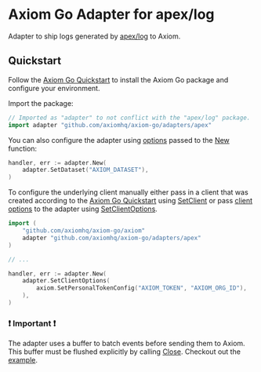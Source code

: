 # Axiom Go Adapter for apex/log

Adapter to ship logs generated by [apex/log](https://github.com/apex/log) to
Axiom.

## Quickstart

Follow the [Axiom Go Quickstart](https://github.com/axiomhq/axiom-go#quickstart)
to install the Axiom Go package and configure your environment.

Import the package:

```go
// Imported as "adapter" to not conflict with the "apex/log" package.
import adapter "github.com/axiomhq/axiom-go/adapters/apex"
```

You can also configure the adapter using [options](https://pkg.go.dev/github.com/axiomhq/axiom-go/adapters/apex#Option)
passed to the [New](https://pkg.go.dev/github.com/axiomhq/axiom-go/adapters/apex#New)
function:

```go
handler, err := adapter.New(
    adapter.SetDataset("AXIOM_DATASET"),
)
```

To configure the underlying client manually either pass in a client that was
created according to the [Axiom Go Quickstart](https://github.com/axiomhq/axiom-go#quickstart)
using [SetClient](https://pkg.go.dev/github.com/axiomhq/axiom-go/adapters/apex#SetClient)
or pass [client options](https://pkg.go.dev/github.com/axiomhq/axiom-go/axiom#Option)
to the adapter using [SetClientOptions](https://pkg.go.dev/github.com/axiomhq/axiom-go/adapters/apex#SetClientOptions).

```go
import (
    "github.com/axiomhq/axiom-go/axiom"
    adapter "github.com/axiomhq/axiom-go/adapters/apex"
)

// ...

handler, err := adapter.New(
    adapter.SetClientOptions(
        axiom.SetPersonalTokenConfig("AXIOM_TOKEN", "AXIOM_ORG_ID"),
    ),
)
```

### ❗ Important ❗

The adapter uses a buffer to batch events before sending them to Axiom. This
buffer must be flushed explicitly by calling [Close](https://pkg.go.dev/github.com/axiomhq/axiom-go/adapters/apex#Handler.Close).
Checkout out the [example](../../examples/apex/main.go).
